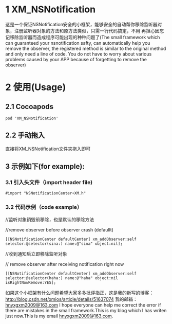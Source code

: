 # 1 XM_NSNotification
这是一个保证NSNotification安全的小框架，能够安全的自动帮你移除监听器对象，注册监听器对象的方法和原方法类似，只需一行代码搞定，不用 再担心因忘记移除监听器而造成程序可能出现的种种问题了(The small framework which can guaranteed your nsnotification safty, can automatically help you remove the observer, the registered method is similar to the original method and only need a line of code. You do not have to worry about various problems caused by your APP because of forgetting to remove the observer)

# 2 使用(Usage)
## 2.1 Cocoapods
```
pod 'XM_NSNotification'
```
## 2.2 手动拖入
直接将XM_NSNotification文件夹拖入即可

## 3 示例如下(for example):


###  3.1 引入头文件（import header file)

```
#import "NSNotificationCenter+XM.h"
```

###  3.2 代码示例（code example）

//监听对象销毁前移除，也是默认的移除方法

//remove observer before observer crash (defaullt)

```
[[NSNotificationCenter defaultCenter] xm_addObserver:self selector:@selector(sina:) name:@"sina" object:nil];
```

//收到通知后立即移除监听对象

// remove observer after receiving notification right now
```
[[NSNotificationCenter defaultCenter] xm_addObserver:self selector:@selector(haha:) name:@"haha" object:nil isRightNowRemove:YES];
```

如果这个小框架有什么问题希望大家多多批评指正，这是我的新写的博客：http://blog.csdn.net/xmios/article/details/51637074 
我的邮箱：hnyxgxm2009@163.com
I hope everyone can help me correct the error if there are mistakes in the small framework.This is my blog which I has writen just now.This is my email hnyxgxm2009@163.com.
